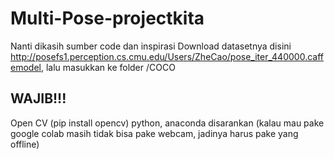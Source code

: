 # Multi-Pose-projectkita
Nanti dikasih sumber code dan inspirasi
Download datasetnya disini http://posefs1.perception.cs.cmu.edu/Users/ZheCao/pose_iter_440000.caffemodel, lalu masukkan ke folder /COCO

## WAJIB!!!
Open CV (pip install opencv)
python, anaconda disarankan (kalau mau pake google colab masih tidak bisa pake webcam, jadinya harus pake yang offline)
